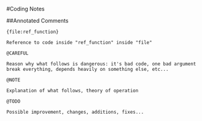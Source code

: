 #Coding Notes

##Annotated Comments

 `{file:ref_function}`	

 	Reference to code inside "ref_function" inside "file" 

 `@CAREFUL`				

 	Reason why what follows is dangerous: it's bad code, one bad argument break everything, depends heavily on something else, etc...

 `@NOTE` 					

 	Explanation of what follows, theory of operation 

 `@TODO`					

 	Possible improvement, changes, additions, fixes...

